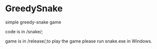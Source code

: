 # GreedySnake
simple greedy-snake game

code is in /snake/;

game is in /release/,to play the game please run snake.exe in Windows.
